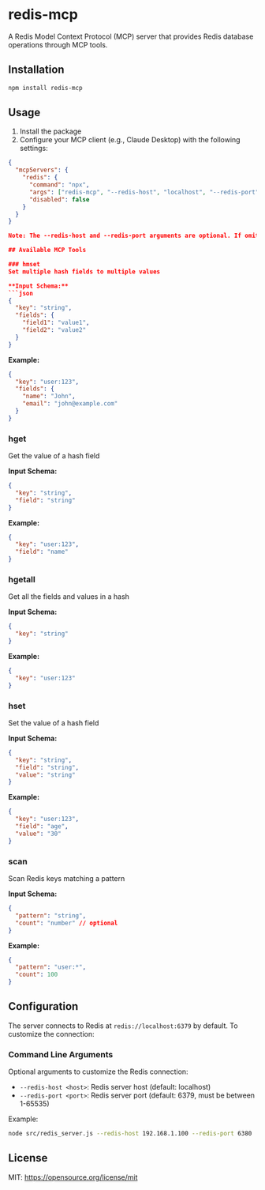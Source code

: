 # redis-mcp

A Redis Model Context Protocol (MCP) server that provides Redis database operations through MCP tools.

## Installation

```bash
npm install redis-mcp
```

## Usage

1. Install the package
2. Configure your MCP client (e.g., Claude Desktop) with the following settings:

```json
{
  "mcpServers": {
    "redis": {
      "command": "npx",
      "args": ["redis-mcp", "--redis-host", "localhost", "--redis-port", "6379"],
      "disabled": false
    }
  }
}

Note: The --redis-host and --redis-port arguments are optional. If omitted, the server will use default values of localhost and 6379 respectively.

## Available MCP Tools

### hmset
Set multiple hash fields to multiple values

**Input Schema:**
```json
{
  "key": "string",
  "fields": {
    "field1": "value1",
    "field2": "value2"
  }
}
```

**Example:**
```json
{
  "key": "user:123",
  "fields": {
    "name": "John",
    "email": "john@example.com"
  }
}
```

### hget
Get the value of a hash field

**Input Schema:**
```json
{
  "key": "string",
  "field": "string"
}
```

**Example:**
```json
{
  "key": "user:123",
  "field": "name"
}
```

### hgetall
Get all the fields and values in a hash

**Input Schema:**
```json
{
  "key": "string"
}
```

**Example:**
```json
{
  "key": "user:123"
}
```

### hset
Set the value of a hash field

**Input Schema:**
```json
{
  "key": "string",
  "field": "string",
  "value": "string"
}
```

**Example:**
```json
{
  "key": "user:123",
  "field": "age",
  "value": "30"
}
```

### scan
Scan Redis keys matching a pattern

**Input Schema:**
```json
{
  "pattern": "string",
  "count": "number" // optional
}
```

**Example:**
```json
{
  "pattern": "user:*",
  "count": 100
}
```

## Configuration

The server connects to Redis at `redis://localhost:6379` by default. To customize the connection:

### Command Line Arguments

Optional arguments to customize the Redis connection:

- `--redis-host <host>`: Redis server host (default: localhost)
- `--redis-port <port>`: Redis server port (default: 6379, must be between 1-65535)

Example:
```bash
node src/redis_server.js --redis-host 192.168.1.100 --redis-port 6380
```

## License

MIT: https://opensource.org/license/mit